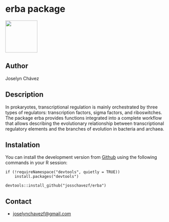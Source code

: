 # erba package
<img src = "https://www.dropbox.com/s/4rzn0lnlfpz1ytb/erba_logo.png?dl=1" style="height: 100px; width:100px;"/>

## Author

Joselyn Chávez

## Description

In prokaryotes, transcriptional regulation is mainly orchestrated by three types of regulators: transcription factors, sigma factors, and riboswitches. The package erba provides functions integrated into a complete workflow that allows describing the evolutionary relationship between transcriptional regulatory elements and the branches of evolution in bacteria and archaea. 


## Instalation

You can install the development version from [Github](www.github.com) using the following commands in your R session:

```
if (!requireNamespace("devtools", quietly = TRUE))
    install.packages("devtools")
    
devtools::install_github("josschavezf/erba")
```

## Contact

- joselynchavezf@gmail.com
